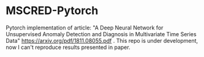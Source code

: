 # MSCRED-Pytorch
Pytorch implementation of article: "A Deep Neural Network for Unsupervised Anomaly Detection and Diagnosis in Multivariate Time Series Data"
https://arxiv.org/pdf/1811.08055.pdf .
This repo is under development, now I can't reproduce  results presented in paper.
